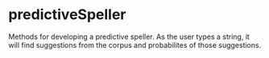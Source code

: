 # predictiveSpeller
Methods for developing a predictive speller. As the user types a string, it will find suggestions from the corpus and probabilites of those suggestions. 
